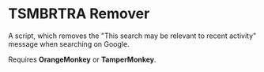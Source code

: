 # TSMBRTRA Remover
A script, which removes the "This search may be relevant to recent activity" message when searching on Google.

Requires **OrangeMonkey** or **TamperMonkey**.
